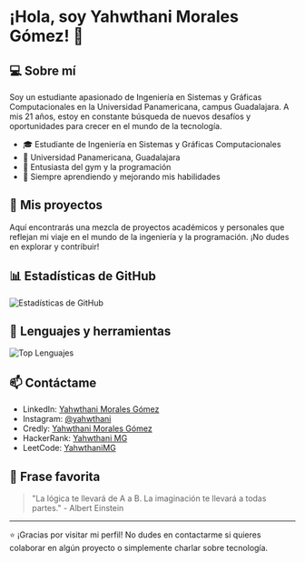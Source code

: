 # ¡Hola, soy Yahwthani Morales Gómez! 👋

## 💻 Sobre mí

Soy un estudiante apasionado de Ingeniería en Sistemas y Gráficas Computacionales en la Universidad Panamericana, campus Guadalajara. A mis 21 años, estoy en constante búsqueda de nuevos desafíos y oportunidades para crecer en el mundo de la tecnología.

- 🎓 Estudiante de Ingeniería en Sistemas y Gráficas Computacionales
- 🏫 Universidad Panamericana, Guadalajara
- 💪 Entusiasta del gym y la programación
- 🌱 Siempre aprendiendo y mejorando mis habilidades

## 🚀 Mis proyectos

Aquí encontrarás una mezcla de proyectos académicos y personales que reflejan mi viaje en el mundo de la ingeniería y la programación. ¡No dudes en explorar y contribuir!

## 📊 Estadísticas de GitHub

![Estadísticas de GitHub](https://github-readme-stats.vercel.app/api?username=YahwthaniMG&show_icons=true&theme=radical)

## 🔧 Lenguajes y herramientas

![Top Lenguajes](https://github-readme-stats.vercel.app/api/top-langs/?username=YahwthaniMG&layout=compact&theme=radical)


## 📫 Contáctame

- LinkedIn: [Yahwthani Morales Gómez](https://www.linkedin.com/in/yahwthani-morales-292499310/)
- Instagram: [@yahwthani](https://www.instagram.com/yahwthani/)
- Credly: [Yahwthani Morales Gómez](https://www.credly.com/users/yahwthani-morales-g-mez)
- HackerRank: [Yahwthani MG](https://www.hackerrank.com/profile/h0246038)
- LeetCode: [YahwthaniMG](https://leetcode.com/u/YahwthaniMG/)

## 💭 Frase favorita

> "La lógica te llevará de A a B. La imaginación te llevará a todas partes." - Albert Einstein

---

⭐️ ¡Gracias por visitar mi perfil! No dudes en contactarme si quieres colaborar en algún proyecto o simplemente charlar sobre tecnología.

